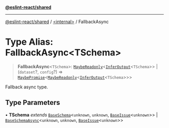 [**@eslint-react/shared**](../../README.md)

***

[@eslint-react/shared](../../README.md) / [\<internal\>](../README.md) / FallbackAsync

# Type Alias: FallbackAsync\<TSchema\>

> **FallbackAsync**\<`TSchema`\>: [`MaybeReadonly`](MaybeReadonly.md)\<[`InferOutput`](InferOutput.md)\<`TSchema`\>\> \| (`dataset`?, `config`?) => [`MaybePromise`](MaybePromise.md)\<[`MaybeReadonly`](MaybeReadonly.md)\<[`InferOutput`](InferOutput.md)\<`TSchema`\>\>\>

Fallback async type.

## Type Parameters

• **TSchema** *extends* [`BaseSchema`](../interfaces/BaseSchema.md)\<`unknown`, `unknown`, [`BaseIssue`](../interfaces/BaseIssue.md)\<`unknown`\>\> \| [`BaseSchemaAsync`](../interfaces/BaseSchemaAsync.md)\<`unknown`, `unknown`, [`BaseIssue`](../interfaces/BaseIssue.md)\<`unknown`\>\>
